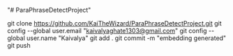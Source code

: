 "# ParaPhraseDetectProject" 

git clone https://github.com/KaiTheWizard/ParaPhraseDetectProject.git
git config --global user.email "kaivalyaghate1303@gmail.com"
git config --global user.name "Kaivalya"
git add .
git commit -m "embedding generated"
git push
